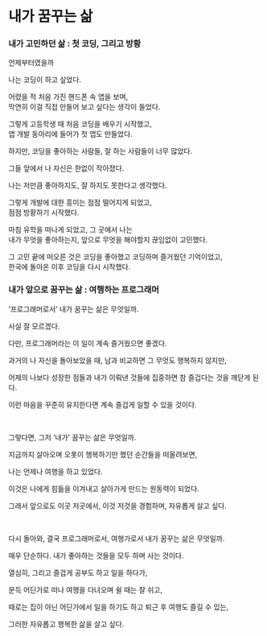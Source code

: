 # 내가 꿈꾸는 삶

### 내가 고민하던 삶 : 첫 코딩, 그리고 방황

언제부터였을까

나는 코딩이 하고 싶었다.

어렸을 적 처음 가진 핸드폰 속 앱을 보며, <br/>
막연히 이걸 직접 만들어 보고 싶다는 생각이 들었다.

그렇게 고등학생 때 처음 코딩을 배우기 시작했고, <br/>
앱 개발 동아리에 들어가 첫 앱도 만들었다.

하지만, 코딩을 좋아하는 사람들, 잘 하는 사람들이 너무 많았다.

그들 앞에서 나 자신은 한없이 작아졌다.

나는 저만큼 좋아하지도, 잘 하지도 못한다고 생각했다.

그렇게 개발에 대한 흥미는 점점 떨어지게 되었고, <br/>
점점 방황하기 시작했다.

마침 유학을 떠나게 되었고, 그 곳에서 나는 <br/>
내가 무엇을 좋아하는지, 앞으로 무엇을 해야할지 끊임없이 고민했다.

그 고민 끝에 떠오른 것은 코딩을 좋아했고 코딩하며 즐거웠던 기억이었고, <br/>
한국에 돌아온 이후 코딩을 다시 시작했다.


### 내가 앞으로 꿈꾸는 삶 : 여행하는 프로그래머

‘프로그래머로서’ 내가 꿈꾸는 삶은 무엇일까.

사실 잘 모르겠다.

다만, 프로그래머라는 이 일이 계속 즐거웠으면 좋겠다.

과거의 나 자신을 돌아보았을 때, 남과 비교하면 그 무엇도 행복하지 않지만,

어제의 나보다 성장한 점들과 내가 이뤄낸 것들에 집중하면 참 즐겁다는 것을 깨닫게 된다.

이런 마음을 꾸준히 유지한다면 계속 즐겁게 일할 수 있을 것이다.

<br/>

그렇다면, 그저 ‘내가’ 꿈꾸는 삶은 무엇일까.

지금까지 살아오며 오롯이 행복하기만 했던 순간들을 떠올려보면, 

나는 언제나 여행을 하고 있었다.

이것은 나에게 힘듦을 이겨내고 살아가게 만드는 원동력이 되었다.

그래서 앞으로도 이곳 저곳에서, 이것 저것을 경험하며, 자유롭게 살고 싶다.

<br/>

다시 돌아와, 결국 프로그래머로서, 여행가로서 내가 꿈꾸는 삶은 무엇일까.

매우 단순하다. 내가 좋아하는 것들을 모두 하며 사는 것이다.

열심히, 그리고 즐겁게 공부도 하고 일을 하다가,

문득 어딘가로 떠나 여행을 다녀오며 쉴 때는 잘 쉬고,

때로는 집이 아닌 어딘가에서 일을 하기도 하고 퇴근 후 여행도 즐길 수 있는,

그러한 자유롭고 행복한 삶을 살고 싶다.


